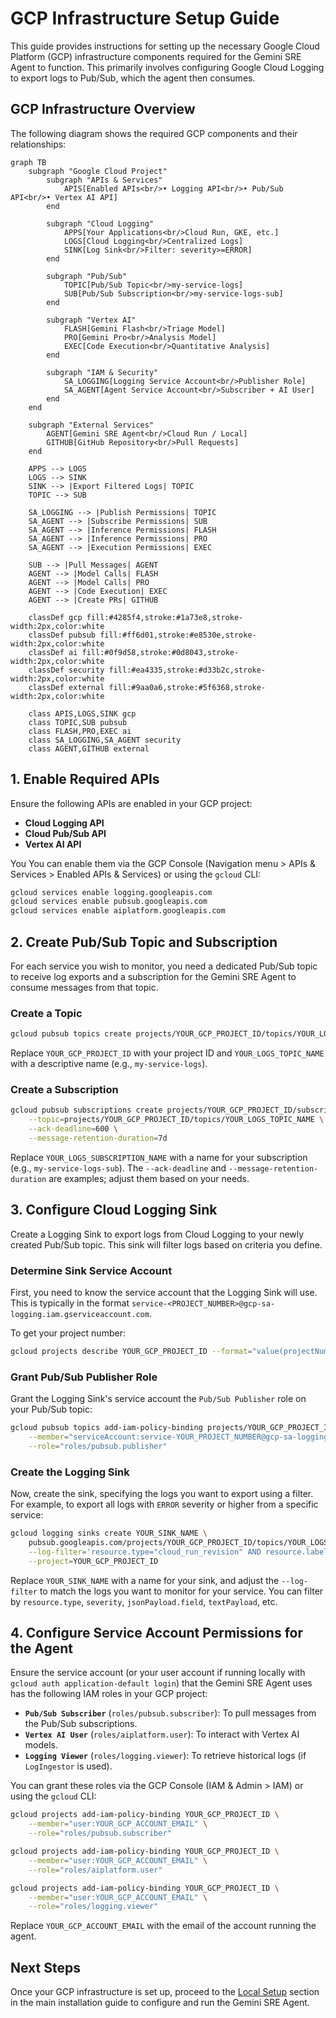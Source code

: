 # GCP Infrastructure Setup Guide

This guide provides instructions for setting up the necessary Google Cloud Platform (GCP) infrastructure components required for the Gemini SRE Agent to function. This primarily involves configuring Google Cloud Logging to export logs to Pub/Sub, which the agent then consumes.

## GCP Infrastructure Overview

The following diagram shows the required GCP components and their relationships:

```mermaid
graph TB
    subgraph "Google Cloud Project"
        subgraph "APIs & Services"
            APIS[Enabled APIs<br/>• Logging API<br/>• Pub/Sub API<br/>• Vertex AI API]
        end
        
        subgraph "Cloud Logging"
            APPS[Your Applications<br/>Cloud Run, GKE, etc.]
            LOGS[Cloud Logging<br/>Centralized Logs]
            SINK[Log Sink<br/>Filter: severity>=ERROR]
        end
        
        subgraph "Pub/Sub"
            TOPIC[Pub/Sub Topic<br/>my-service-logs]
            SUB[Pub/Sub Subscription<br/>my-service-logs-sub]
        end
        
        subgraph "Vertex AI"
            FLASH[Gemini Flash<br/>Triage Model]
            PRO[Gemini Pro<br/>Analysis Model]
            EXEC[Code Execution<br/>Quantitative Analysis]
        end
        
        subgraph "IAM & Security"
            SA_LOGGING[Logging Service Account<br/>Publisher Role]
            SA_AGENT[Agent Service Account<br/>Subscriber + AI User]
        end
    end
    
    subgraph "External Services"
        AGENT[Gemini SRE Agent<br/>Cloud Run / Local]
        GITHUB[GitHub Repository<br/>Pull Requests]
    end
    
    APPS --> LOGS
    LOGS --> SINK
    SINK --> |Export Filtered Logs| TOPIC
    TOPIC --> SUB
    
    SA_LOGGING --> |Publish Permissions| TOPIC
    SA_AGENT --> |Subscribe Permissions| SUB
    SA_AGENT --> |Inference Permissions| FLASH
    SA_AGENT --> |Inference Permissions| PRO
    SA_AGENT --> |Execution Permissions| EXEC
    
    SUB --> |Pull Messages| AGENT
    AGENT --> |Model Calls| FLASH
    AGENT --> |Model Calls| PRO
    AGENT --> |Code Execution| EXEC
    AGENT --> |Create PRs| GITHUB
    
    classDef gcp fill:#4285f4,stroke:#1a73e8,stroke-width:2px,color:white
    classDef pubsub fill:#ff6d01,stroke:#e8530e,stroke-width:2px,color:white
    classDef ai fill:#0f9d58,stroke:#0d8043,stroke-width:2px,color:white
    classDef security fill:#ea4335,stroke:#d33b2c,stroke-width:2px,color:white
    classDef external fill:#9aa0a6,stroke:#5f6368,stroke-width:2px,color:white
    
    class APIS,LOGS,SINK gcp
    class TOPIC,SUB pubsub
    class FLASH,PRO,EXEC ai
    class SA_LOGGING,SA_AGENT security
    class AGENT,GITHUB external
```

## 1. Enable Required APIs

Ensure the following APIs are enabled in your GCP project:

*   **Cloud Logging API**
*   **Cloud Pub/Sub API**
*   **Vertex AI API**

You You can enable them via the GCP Console (Navigation menu > APIs & Services > Enabled APIs & Services) or using the `gcloud` CLI:

```bash
gcloud services enable logging.googleapis.com
gcloud services enable pubsub.googleapis.com
gcloud services enable aiplatform.googleapis.com
```

## 2. Create Pub/Sub Topic and Subscription

For each service you wish to monitor, you need a dedicated Pub/Sub topic to receive log exports and a subscription for the Gemini SRE Agent to consume messages from that topic.

### Create a Topic

```bash
gcloud pubsub topics create projects/YOUR_GCP_PROJECT_ID/topics/YOUR_LOGS_TOPIC_NAME
```
Replace `YOUR_GCP_PROJECT_ID` with your project ID and `YOUR_LOGS_TOPIC_NAME` with a descriptive name (e.g., `my-service-logs`).

### Create a Subscription

```bash
gcloud pubsub subscriptions create projects/YOUR_GCP_PROJECT_ID/subscriptions/YOUR_LOGS_SUBSCRIPTION_NAME \
    --topic=projects/YOUR_GCP_PROJECT_ID/topics/YOUR_LOGS_TOPIC_NAME \
    --ack-deadline=600 \
    --message-retention-duration=7d
```
Replace `YOUR_LOGS_SUBSCRIPTION_NAME` with a name for your subscription (e.g., `my-service-logs-sub`). The `--ack-deadline` and `--message-retention-duration` are examples; adjust them based on your needs.

## 3. Configure Cloud Logging Sink

Create a Logging Sink to export logs from Cloud Logging to your newly created Pub/Sub topic. This sink will filter logs based on criteria you define.

### Determine Sink Service Account

First, you need to know the service account that the Logging Sink will use. This is typically in the format `service-<PROJECT_NUMBER>@gcp-sa-logging.iam.gserviceaccount.com`.

To get your project number:
```bash
gcloud projects describe YOUR_GCP_PROJECT_ID --format="value(projectNumber)"
```

### Grant Pub/Sub Publisher Role

Grant the Logging Sink's service account the `Pub/Sub Publisher` role on your Pub/Sub topic:

```bash
gcloud pubsub topics add-iam-policy-binding projects/YOUR_GCP_PROJECT_ID/topics/YOUR_LOGS_TOPIC_NAME \
    --member="serviceAccount:service-YOUR_PROJECT_NUMBER@gcp-sa-logging.iam.gserviceaccount.com" \
    --role="roles/pubsub.publisher"
```

### Create the Logging Sink

Now, create the sink, specifying the logs you want to export using a filter. For example, to export all logs with `ERROR` severity or higher from a specific service:

```bash
gcloud logging sinks create YOUR_SINK_NAME \
    pubsub.googleapis.com/projects/YOUR_GCP_PROJECT_ID/topics/YOUR_LOGS_TOPIC_NAME \
    --log-filter='resource.type="cloud_run_revision" AND resource.labels.service_name="my-service" AND severity>=ERROR' \
    --project=YOUR_GCP_PROJECT_ID
```

Replace `YOUR_SINK_NAME` with a name for your sink, and adjust the `--log-filter` to match the logs you want to monitor for your service. You can filter by `resource.type`, `severity`, `jsonPayload.field`, `textPayload`, etc.

## 4. Configure Service Account Permissions for the Agent

Ensure the service account (or your user account if running locally with `gcloud auth application-default login`) that the Gemini SRE Agent uses has the following IAM roles in your GCP project:

*   **`Pub/Sub Subscriber`** (`roles/pubsub.subscriber`): To pull messages from the Pub/Sub subscriptions.
*   **`Vertex AI User`** (`roles/aiplatform.user`): To interact with Vertex AI models.
*   **`Logging Viewer`** (`roles/logging.viewer`): To retrieve historical logs (if `LogIngestor` is used).

You can grant these roles via the GCP Console (IAM & Admin > IAM) or using the `gcloud` CLI:

```bash
gcloud projects add-iam-policy-binding YOUR_GCP_PROJECT_ID \
    --member="user:YOUR_GCP_ACCOUNT_EMAIL" \
    --role="roles/pubsub.subscriber"

gcloud projects add-iam-policy-binding YOUR_GCP_PROJECT_ID \
    --member="user:YOUR_GCP_ACCOUNT_EMAIL" \
    --role="roles/aiplatform.user"

gcloud projects add-iam-policy-binding YOUR_GCP_PROJECT_ID \
    --member="user:YOUR_GCP_ACCOUNT_EMAIL" \
    --role="roles/logging.viewer"
```
Replace `YOUR_GCP_ACCOUNT_EMAIL` with the email of the account running the agent.

## Next Steps

Once your GCP infrastructure is set up, proceed to the [Local Setup](SETUP_INSTALLATION.md#local-setup) section in the main installation guide to configure and run the Gemini SRE Agent.

